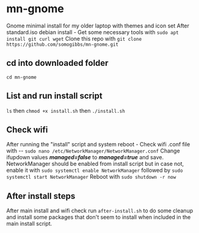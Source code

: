 # mn-gnome
Gnome minimal install for my older laptop with themes and icon set
After standard.iso debian install - Get some necessary tools with `sudo apt install git curl wget` 
Clone this repo with `git clone https://github.com/somogibbs/mn-gnome.git` 
## cd into downloaded folder 
`cd mn-gnome`
## List and run install script
`ls` then `chmod +x install.sh` then `./install.sh`
## Check wifi
After running the "install" script and system reboot -
Check wifi .conf file with -- `sudo nano /etc/NetworkManager/NetworkManager.conf`
Change ifupdown values ***managed=false*** to ***managed=true*** and save.
NetworkManager should be enabled from install script but in case not, enable it with `sudo systemctl enable NetworkManager` followed by
`sudo systemctl start NetworkManager` Reboot with `sudo shutdown -r now`
## After install steps
After main install and wifi check run `after-install.sh` to do some cleanup and install some packages that don't seem to install when 
included in the main install script.  


